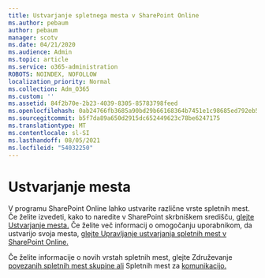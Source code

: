 ```yaml
---
title: Ustvarjanje spletnega mesta v SharePoint Online
ms.author: pebaum
author: pebaum
manager: scotv
ms.date: 04/21/2020
ms.audience: Admin
ms.topic: article
ms.service: o365-administration
ROBOTS: NOINDEX, NOFOLLOW
localization_priority: Normal
ms.collection: Adm_O365
ms.custom: ''
ms.assetid: 84f2b70e-2b23-4039-8305-85783798feed
ms.openlocfilehash: 0ab24766fb3685a90bd29b66168364b7451e1c98685ed792eb595bec9cb1b0ac
ms.sourcegitcommit: b5f7da89a650d2915dc652449623c78be6247175
ms.translationtype: MT
ms.contentlocale: sl-SI
ms.lasthandoff: 08/05/2021
ms.locfileid: "54032250"
---
```

# <a name="create-a-site"></a>Ustvarjanje mesta

V programu SharePoint Online lahko ustvarite različne vrste spletnih mest. Če želite izvedeti, kako to naredite v SharePoint skrbniškem središču, [glejte Ustvarjanje mesta.](https://go.microsoft.com/fwlink/?linkid=866295) Če želite več informacij o omogočanju uporabnikom, da ustvarijo svoja mesta, [glejte Upravljanje ustvarjanja spletnih mest v SharePoint Online.](https://go.microsoft.com/fwlink/?linkid=866296)
 
Če želite informacije o novih vrstah spletnih mest, glejte Združevanje [povezanih spletnih mest skupine ali](https://go.microsoft.com/fwlink/?linkid=866292) Spletnih mest za [komunikacijo.](https://go.microsoft.com/fwlink/?linkid=866294)
    


